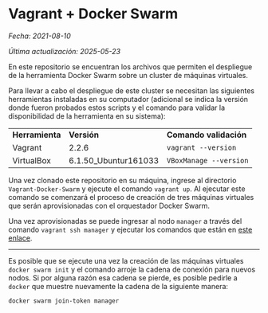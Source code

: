 # Vagrant + Docker Swarm

*Fecha: 2021-08-10*

*Última actualización: 2025-05-23*

En este repositorio se encuentran los archivos que permiten el despliegue de la herramienta Docker Swarm sobre un cluster de máquinas virtuales.

Para llevar a cabo el despliegue de este cluster se necesitan las siguientes herramientas instaladas en su computador (adicional se indica la versión donde fueron probados estos scripts y el comando para validar la disponibilidad de la herramienta en su sistema):

<table>
<tr>
<td> <b> Herramienta </b> </td> 
<td> <b> Versión </b> </td> 
<td> <b> Comando validación </b> </td> 
</tr>
<tr>
<td> Vagrant </td> 
<td> 2.2.6 </td> 
<td> <code>vagrant --version</code> </td> 
</tr>
<tr>
<td> VirtualBox </td> 
<td> 6.1.50_Ubuntur161033 </td> 
<td> <code>VBoxManage --version</code> </td> 
</tr>
</table>

Una vez clonado este repositorio en su máquina, ingrese al directorio `Vagrant-Docker-Swarm` y ejecute el comando `vagrant up`. 
Al ejecutar este comando se comenzará el proceso de creación de tres máquinas virtuales que serán aprovisionadas con el orquestador Docker Swarm.

Una vez aprovisionadas se puede ingresar al nodo `manager` a través del comando `vagrant ssh manager` y ejecutar los comandos que están en [este enlace](https://docs.docker.com/engine/swarm/stack-deploy/).

---

Es posible que se ejecute una vez la creación de las máquinas virtuales `docker swarm init` y el comando arroje la cadena de conexión para nuevos nodos. 
Si por alguna razón esa cadena se pierde, es posible pedirle a `docker` que muestre nuevamente la cadena de la siguiente manera:

```
docker swarm join-token manager
```
